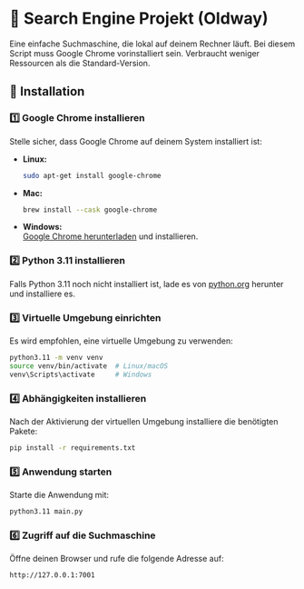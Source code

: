 # 📌 Search Engine Projekt (Oldway) 

Eine einfache Suchmaschine, die lokal auf deinem Rechner läuft. Bei diesem Script muss Google Chrome vorinstalliert sein. Verbraucht weniger Ressourcen als die Standard-Version.

## 🚀 Installation  

### 1️⃣ Google Chrome installieren  
Stelle sicher, dass Google Chrome auf deinem System installiert ist:  

- **Linux:**  
  ```bash
  sudo apt-get install google-chrome
  ```  
- **Mac:**  
  ```bash
  brew install --cask google-chrome
  ```  
- **Windows:**  
  [Google Chrome herunterladen](https://www.google.com/chrome/) und installieren.  

### 2️⃣ Python 3.11 installieren  
Falls Python 3.11 noch nicht installiert ist, lade es von [python.org](https://www.python.org/downloads/) herunter und installiere es.  

### 3️⃣ Virtuelle Umgebung einrichten  
Es wird empfohlen, eine virtuelle Umgebung zu verwenden:  

```bash
python3.11 -m venv venv
source venv/bin/activate  # Linux/macOS
venv\Scripts\activate     # Windows
```  

### 4️⃣ Abhängigkeiten installieren  
Nach der Aktivierung der virtuellen Umgebung installiere die benötigten Pakete:  

```bash
pip install -r requirements.txt
```  

### 5️⃣ Anwendung starten  
Starte die Anwendung mit:  

```bash
python3.11 main.py
```  

### 6️⃣ Zugriff auf die Suchmaschine  
Öffne deinen Browser und rufe die folgende Adresse auf:  

```
http://127.0.0.1:7001
```  
